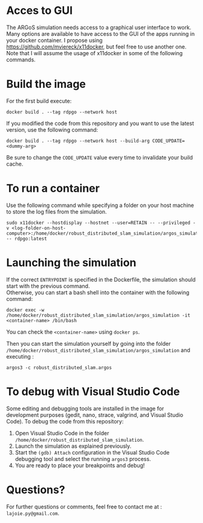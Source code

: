 # Acces to GUI
The ARGoS simulation needs access to a graphical user interface to work. Many options are available to have access to the GUI of the apps running in your docker container. I propose using https://github.com/mviereck/x11docker, but feel free to use another one. Note that I will assume the usage of x11docker in some of the following commands.

# Build the image
For the first build execute: 
```
docker build . --tag rdpgo --network host
```
If you modified the code from this repository and you want to use the latest version, use the following command: 
```
docker build . --tag rdpgo --network host --build-arg CODE_UPDATE=<dummy-arg>
```
Be sure to change the `CODE_UPDATE` value every time to invalidate your build cache.

# To run a container
Use the following command while specifying a folder on your host machine to store the log files from the simulation. 
```
sudo x11docker --hostdisplay --hostnet --user=RETAIN -- --privileged -v <log-folder-on-host-computer>:/home/docker/robust_distributed_slam_simulation/argos_simulation/log -- rdpgo:latest
```

# Launching the simulation
If the correct `ENTRYPOINT` is specified in the Dockerfile, the simulation should start with the previous command. \
Otherwise, you can start a bash shell into the container with the following command: 
```
docker exec -w /home/docker/robust_distributed_slam_simulation/argos_simulation -it <container-name> /bin/bash
```
You can check the `<container-name>` using `docker ps`. 

Then you can start the simulation yourself by going into the folder `/home/docker/robust_distributed_slam_simulation/argos_simulation`
and executing :
```
argos3 -c robust_distributed_slam.argos
```

# To debug with Visual Studio Code
Some editing and debugging tools are installed in the image for development purposes (gedit, nano, strace, valgrind, and Visual Studio Code).
To debug the code from this repository:
1. Open Visual Studio Code in the folder `/home/docker/robust_distributed_slam_simulation`.
2. Launch the simulation as explained previously.
3. Start the `(gdb) Attach` configuration in the Visual Studio Code debugging tool and select the running `argos3` process.
4. You are ready to place your breakpoints and debug!

# Questions?
For further questions or comments, feel free to contact me at : `lajoie.py@gmail.com`.